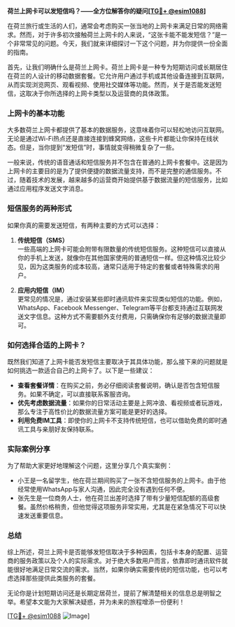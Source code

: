 **荷兰上网卡可以发短信吗？——全方位解答你的疑问[[TG💪+ @esim1088](https://t.me/s/esim1088)]**

在荷兰旅行或生活的人们，通常会考虑购买一张当地的上网卡来满足日常的网络需求。然而，对于许多初次接触荷兰上网卡的人来说，“这张卡能不能发短信？”是一个非常常见的问题。今天，我们就来详细探讨一下这个问题，并为你提供一份全面的指南。

首先，让我们明确什么是荷兰上网卡。荷兰上网卡是一种专为短期访问或长期居住在荷兰的人设计的移动数据套餐。它允许用户通过手机或其他设备连接到互联网，从而实现浏览网页、观看视频、使用社交媒体等功能。然而，关于是否能发送短信，这取决于你所选择的上网卡类型以及运营商的具体政策。

### 上网卡的基本功能

大多数荷兰上网卡都提供了基本的数据服务，这意味着你可以轻松地访问互联网。无论是通过Wi-Fi热点还是直接连接到蜂窝网络，这些卡片都能让你保持在线状态。但是，当你提到“发短信”时，事情就变得稍微复杂了一些。

一般来说，传统的语音通话和短信服务并不包含在普通的上网卡套餐中。这是因为上网卡的主要目的是为了提供便捷的数据流量支持，而不是完整的通信服务。不过，随着技术的发展，越来越多的运营商开始提供基于数据流量的短信服务，比如通过应用程序发送文字消息。

### 短信服务的两种形式

如果你真的需要发送短信，有两种主要的方式可以选择：

1. **传统短信（SMS）**  
   一些高端的上网卡可能会附带有限数量的传统短信服务。这种短信可以直接从你的手机上发送，就像你在其他国家使用的普通短信一样。但这种情况比较少见，因为这类服务的成本较高，通常只适用于特定的套餐或者特殊需求的用户。

2. **应用内短信（IM）**  
   更常见的情况是，通过安装某些即时通讯软件来实现类似短信的功能。例如，WhatsApp、Facebook Messenger、Telegram等平台都支持通过互联网发送文字信息。这种方式不需要额外支付费用，只需确保你有足够的数据流量即可。

### 如何选择合适的上网卡？

既然我们知道了上网卡能否发短信主要取决于其具体功能，那么接下来的问题就是如何挑选一款适合自己的上网卡了。以下是一些建议：

- **查看套餐详情**：在购买之前，务必仔细阅读套餐说明，确认是否包含短信服务。如果不确定，可以直接联系客服咨询。
- **优先考虑数据流量**：如果你的日常活动主要是上网冲浪、看视频或者玩游戏，那么专注于高性价比的数据流量方案可能是更好的选择。
- **利用免费IM工具**：即使你的上网卡不支持传统短信，也可以借助免费的即时通讯工具与亲朋好友保持联系。

### 实际案例分享

为了帮助大家更好地理解这个问题，这里分享几个真实案例：

- 小王是一名留学生，他在荷兰期间购买了一张不含短信服务的上网卡。由于他经常使用WhatsApp与家人沟通，因此完全没有遇到任何不便。
- 张先生是一位商务人士，他在荷兰出差时选择了带有少量短信配额的高级套餐。虽然价格稍贵，但他觉得这项服务非常实用，尤其是在紧急情况下可以快速发送重要信息。

### 总结

综上所述，荷兰上网卡是否能够发短信取决于多种因素，包括卡本身的配置、运营商的服务政策以及个人的实际需求。对于绝大多数用户而言，依靠即时通讯软件就能很好地满足日常交流的需求。当然，如果你确实需要传统的短信功能，也可以考虑选择那些提供此类服务的套餐。

无论你是计划短期访问还是长期定居荷兰，提前了解清楚相关的信息总是明智之举。希望本文能为大家解决疑惑，并为未来的旅程增添一份便利！

[[TG💪+ @esim1088](https://t.me/s/esim1088) ![Image](https://i.postimg.cc/4NQfJmqS/Snipaste-2025-05-13-00-14-12.png)]